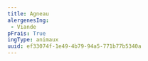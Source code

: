 ```yaml
---
title: Agneau
alergenesIng:
 - Viande
pFrais: True
ingType: animaux
uuid: ef33074f-1e49-4b79-94a5-771b77b5340a
---
```


